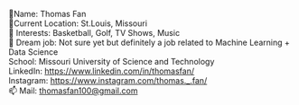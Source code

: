 👋Name: Thomas Fan <br>
💞️Current Location: St.Louis, Missouri <br>
👀 Interests: Basketball, Golf, TV Shows, Music  <br>
🌱 Dream job: Not sure yet but definitely a job related to Machine Learning + Data Science <br>
School: Missouri University of Science and Technology <br>
LinkedIn: https://www.linkedin.com/in/thomasfan/ <br>
Instagram: https://www.instagram.com/thomas._.fan/ <br>
📫 Mail: thomasfan100@gmail.com 
